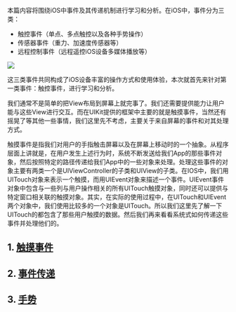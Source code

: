 本篇内容将围绕iOS中事件及其传递机制进行学习和分析。在iOS中，事件分为三类：

* 触控事件（单点、多点触控以及各种手势操作）
* 传感器事件（重力、加速度传感器等）
* 远程控制事件（远程遥控iOS设备多媒体播放等）

![](./imgs/events.png)

这三类事件共同构成了iOS设备丰富的操作方式和使用体验，本次就首先来针对第一类事件：触控事件，进行学习和分析。

我们通常不是简单的把View布局到屏幕上就完事了。我们还需要提供能力让用户能与这些View进行交互。而在UIKit提供的框架中主要的就是触摸事件，当然还有摇晃了等其他一些事情，我们这里先不考虑，主要关于来自屏幕的事件和对其处理方式。

触摸事件是指我们对用户的手指触击屏幕以及在屏幕上移动时的一个抽象。从程序层面上讲就是，在用户发生上述行为时，系统不断发送给我们App的那些事件对象，然后按照特定的路径传递给我们App中的一些对象来处理。处理这些事件的对象主要有两类一个是UIViewController的子类和UIView的子类。在IOS中，我们用UITouch对象来表示一个触摸，而用UIEvent对象来描述一个事件。UIEvent事件对象中包含与一些列与用户操作相关的所有UITouch触摸对象，同时还可以提供与特定窗口相关联的触摸对象。其实，在实际的使用过程中，在UITouch和UIEvent两个对象中，我们使用比较多的一个对象是UITouch。所以我们这里先了解一下UITouch的都包含了那些用户触摸的数据。然后我们再来看看系统式如何传递这些事件并处理他们的。

## 1. [触摸事件](touch.md)
## 2. [事件传递](delivery.md)
## 3. [手势](gestures.md)
